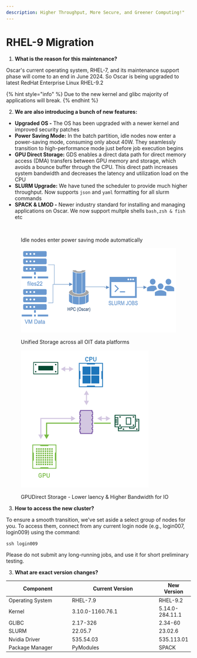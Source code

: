 ```yaml
---
description: Higher Throughput, More Secure, and Greener Computing!"
---
```


# RHEL-9 Migration

1. **What is the reason for this maintenance?**

Oscar's current operating system, RHEL-7, and its maintenance support phase will come to an end in June 2024. So Oscar is being upgraded to latest RedHat Enterprise Linux RHEL-9.2

{% hint style="info" %}
Due to the new kernel and glibc majority of applications will break.&#x20;
{% endhint %}

2. **We are also introducing a bunch of new features:**

* **Upgraded OS -** The OS has been upgraded with a newer kernel and improved security patches
* **Power Saving Mode:** In the batch partition, idle nodes now enter a power-saving mode, consuming only about 40W. They seamlessly transition to high-performance mode just before job execution begins
* **GPU Direct Storage:** GDS enables a direct data path for direct memory access (DMA) transfers between GPU memory and storage, which avoids a bounce buffer through the CPU. This direct path increases system bandwidth and decreases the latency and utilization load on the CPU
* **SLURM Upgrade:** We have tuned the scheduler to provide much higher throughput. Now supports `json` and `yaml` formatting for all slurm commands
* **SPACK & LMOD -** Newer industry standard for installing and managing applications on Oscar. We now support multple shells `bash,zsh & fish` etc

<div align="left">

<figure><img src="../.gitbook/assets/DALL·E 2023-10-29 05.56.22 - Photo of a modern data center with rows of servers glowing in blue. Overlaying the scene is a leafy vine, symbolizing nature, winding its way through .png" alt="" width="375"><figcaption><p>Idle nodes enter power saving mode automatically </p></figcaption></figure>

 

<figure><img src="../.gitbook/assets/Screenshot 2023-10-29 at 6.52.18 AM.png" alt=""><figcaption><p>Unified Storage across all OIT data platforms</p></figcaption></figure>

 

<figure><img src="../.gitbook/assets/Screenshot 2023-10-29 at 6.12.44 AM.png" alt=""><figcaption><p>GPUDirect Storage - Lower laency &#x26; Higher Bandwidth for IO</p></figcaption></figure>

</div>

3. **How to access the new cluster?**

To ensure a smooth transition, we've set aside a select group of nodes for you. To access them, connect from any current login node (e.g., login007, login009) using the command:

```
ssh login009
```

Please do not submit any long-running jobs, and use it for short preliminary testing.

3. **What are exact version changes?**

<table><thead><tr><th width="199.33333333333331">Component</th><th width="300">Current Version</th><th>New Version</th></tr></thead><tbody><tr><td>Operating System</td><td>RHEL-7.9</td><td>RHEL-9.2</td></tr><tr><td>Kernel</td><td>3.10.0-1160.76.1</td><td>5.14.0-284.11.1</td></tr><tr><td>GLIBC</td><td>2.17-326</td><td>2.34-60</td></tr><tr><td>SLURM </td><td>22.05.7</td><td>23.02.6</td></tr><tr><td>Nvidia Driver</td><td>535.54.03</td><td>535.113.01</td></tr><tr><td>Package Manager</td><td>PyModules</td><td>SPACK</td></tr></tbody></table>



